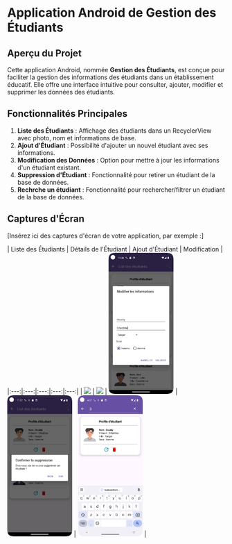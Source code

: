 # Application Android de Gestion des Étudiants

## Aperçu du Projet

Cette application Android, nommée **Gestion des Étudiants**, est conçue pour faciliter la gestion des informations des étudiants dans un établissement éducatif. Elle offre une interface intuitive pour consulter, ajouter, modifier et supprimer les données des étudiants.

## Fonctionnalités Principales

1. **Liste des Étudiants** : Affichage des étudiants dans un RecyclerView avec photo, nom et informations de base.
2. **Ajout d'Étudiant** : Possibilité d'ajouter un nouvel étudiant avec ses informations.
3. **Modification des Données** : Option pour mettre à jour les informations d'un étudiant existant.
4. **Suppression d'Étudiant** : Fonctionnalité pour retirer un étudiant de la base de données.
5. **Rechrche un étudiant** : Fonctionnalité pour rechercher/filtrer un étudiant de la base de données.

## Captures d'Écran

[Insérez ici des captures d'écran de votre application, par exemple :]

| Liste des Étudiants | Détails de l'Étudiant | Ajout d'Étudiant | Modification |
|:---:|:---:|:---:|:---:|:---:|
| <img src="/screenshots/AddEtudiant.png" width="150"> | <img src="screenshots/ListEtudiantActivité.png" width="150"> | <img src="screenshots/Modification_etudiant.png" width="150"> | <img src="screenshots/Suppression_etudiant.png" width="150"> | <img src="screenshots/Recherche_etudiant.png" width="150"> |

